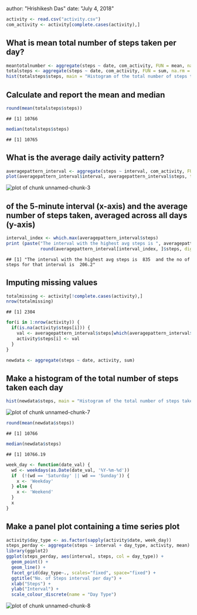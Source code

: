 author: "Hrishikesh Das"
date: "July 4, 2018"

```r
activity <- read.csv("activity.csv")
com_activity <- activity[complete.cases(activity),]
```

## What is mean total number of steps taken per day?


```r
meantotalnumber <- aggregate(steps ~ date, com_activity, FUN = mean, na.rm = TRUE)
totalsteps <- aggregate(steps ~ date, com_activity, FUN = sum, na.rm = TRUE)
hist(totalsteps$steps, main = "Histogram of the total number of steps taken each day", xlab = "Steps taken per day")
```



## Calculate and report the mean and median


```r
round(mean(totalsteps$steps))
```

```
## [1] 10766
```

```r
median(totalsteps$steps)
```

```
## [1] 10765
```
## What is the average daily activity pattern?

```r
averagepattern_interval <- aggregate(steps ~ interval, com_activity, FUN = mean, na.rm = TRUE)
plot(averagepattern_interval$interval, averagepattern_interval$steps, type = "l", col = 1,  main = "Average daily activity pattern", xlab = "Time Interval", ylab = "Average no of Steps")
```

![plot of chunk unnamed-chunk-3](figure/unnamed-chunk-3-1.png)
## of the 5-minute interval (x-axis) and the average number of steps taken, averaged across all days (y-axis)

```r
interval_index <- which.max(averagepattern_interval$steps)
print (paste("The interval with the highest avg steps is ", averagepattern_interval[interval_index, ]$interval, " and the no of steps for that interval is ", 
             round(averagepattern_interval[interval_index, ]$steps, digits = 1)))
```

```
## [1] "The interval with the highest avg steps is  835  and the no of steps for that interval is  206.2"
```

## Imputing missing values

```r
totalmissing <- activity[!complete.cases(activity),]
nrow(totalmissing)
```

```
## [1] 2304
```

```r
for(i in 1:nrow(activity)) {
  if(is.na(activity$steps[i])) {
    val <- averagepattern_interval$steps[which(averagepattern_interval$interval == activity$interval[i])]
    activity$steps[i] <- val
  }
}
```

```r
newdata <- aggregate(steps ~ date, activity, sum)
```
## Make a histogram of the total number of steps taken each day

```r
hist(newdata$steps, main = "Histogram of the total number of steps taken each day in new set of data", xlab = "Steps taken per day")
```

![plot of chunk unnamed-chunk-7](figure/unnamed-chunk-7-1.png)

```r
round(mean(newdata$steps))
```

```
## [1] 10766
```

```r
median(newdata$steps)
```

```
## [1] 10766.19
```

```r
week_day <- function(date_val) {
  wd <- weekdays(as.Date(date_val, '%Y-%m-%d'))
  if  (!(wd == 'Saturday' || wd == 'Sunday')) {
    x <- 'Weekday'
  } else {
    x <- 'Weekend'
  }
  x
}
```
## Make a panel plot containing a time series plot

```r
activity$day_type <- as.factor(sapply(activity$date, week_day))
steps_perday <- aggregate(steps ~ interval + day_type, activity, mean)
library(ggplot2)
ggplot(steps_perday, aes(interval, steps, col = day_type)) +
  geom_point() +
  geom_line() +
  facet_grid(day_type~., scales="fixed", space="fixed") +
  ggtitle("No. of Steps interval per day") +
  xlab("Steps") +
  ylab("Interval") +
  scale_colour_discrete(name = "Day Type")
```

![plot of chunk unnamed-chunk-8](figure/unnamed-chunk-8-1.png)

